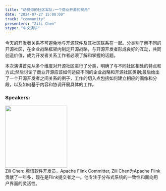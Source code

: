 ```yaml
---
title: "动员你的社区军队:一个商业开源的视角"
date: "2024-07-27 15:00:00" 
track: "community"
presenters: "Zili Chen"
stype: "中文演讲"
---
```

今天的开发者关系不可避免地与开源软件及其社区联系在一起。分类别了解不同的开源社区，在企业战略框架内制定开源战略，与开源开发者形成良好的互动，共同创造价值，成为开发者关系工作者必须了解和掌握的话题。

本次演讲首先从多个维度对开源社区进行了分类，明确了与不同社区相处的特点和方式;然后讨论了商业开源应该如何适应不同的企业战略和开源社区类别;最后给出了一个开源开发者之间关系的例子，工作的切入点包括如何建立相应的画像和分段，以及如何基于内容和协调开展具体的工作。
 ### Speakers: 
 <img src="https://sessionize.com/image/bf9a-400o400o1-4iupRsLhDTkZSDQPj4chJE.jpg" width="200" /><br>Zili Chen: 腾讯软件开发员，Apache Flink Committer, Zili Chen为Apache Flink贡献了一年多，现在是Flink提交者之一。他专注于分布式系统的一致性和面向用户界面的灵活性。
 <br><br>